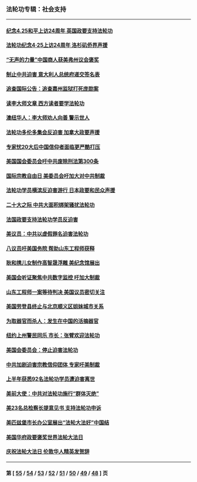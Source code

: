### 法轮功专辑：社会支持
---
#### [纪念4.25和平上访24周年 英国政要支持法轮功](../../pages/nf4386/n13984057.md?05100430) 
#### [法轮功纪念4·25上访24周年 洛杉矶侨界声援](../../pages/nf4386/n13978796.md?05100430) 
#### [“无声的力量”中国商人获美弗州议会褒奖](../../pages/nf4386/n13941208.md?05100430) 
#### [制止中共迫害 意大利人总统府递交签名表](../../pages/nf4386/n13933726.md?05100430) 
#### [追查国际公告：追查嘉州监狱打死庞勋案](../../pages/nf4386/n13933461.md?05100430) 
#### [读李大师文章 西方读者要学法轮功](../../pages/nf4386/n13925142.md?05100430) 
#### [澳纽华人：李大师劝人向善 警示世人](../../pages/nf4386/n13924146.md?05100430) 
#### [法轮功多伦多集会反迫害 加拿大政要声援](../../pages/nf4386/n13881303.md?05100430) 
#### [专家忧20大后中国信仰者面临更严酷打压](../../pages/nf4386/n13874993.md?05100430) 
#### [美国国会委员会吁中共废除刑法第300条](../../pages/nf4386/n13868121.md?05100430) 
#### [国际宗教自由日 美委员会吁加大对中共制裁](../../pages/nf4386/n13855021.md?05100430) 
#### [法轮功学员横滨反迫害游行 日本政要和民众声援](../../pages/nf4386/n13847132.md?05100430) 
#### [二十大之际 中共大面积绑架骚扰法轮功](../../pages/nf4386/n13846381.md?05100430) 
#### [法国政要支持法轮功学员反迫害](../../pages/nf4386/n13841970.md?05100430) 
#### [美议员：中共以虚假罪名迫害法轮功](../../pages/nf4386/n13841083.md?05100430) 
#### [八议员吁美国务院 帮助山东工程师获释](../../pages/nf4386/n13836379.md?05100430) 
#### [耿和携儿女制作高智晟浮雕 美纪念馆展出](../../pages/nf4386/n13829624.md?05100430) 
#### [美国会听证聚焦中共数字监控 吁加大制裁](../../pages/nf4386/n13825083.md?05100430) 
#### [山东工程师一案等待判决 美国议员密切关注](../../pages/nf4386/n13815065.md?05100430) 
#### [美国劳登县终止与北京顺义区姐妹城市关系](../../pages/nf4386/n13811030.md?05100430) 
#### [为取器官而杀人：发生在中国的活摘器官](../../pages/nf4386/n13794731.md?05100430) 
#### [纽约上州警民同乐 市长：张臂欢迎法轮功](../../pages/nf4386/n13794375.md?05100430) 
#### [美国会委员会：停止迫害法轮功](../../pages/nf4386/n13788164.md?05100430) 
#### [中共加剧迫害宗教信仰团体 专家吁美制裁](../../pages/nf4386/n13780252.md?05100430) 
#### [上半年获悉92名法轮功学员遭迫害离世](../../pages/nf4386/n13772701.md?05100430) 
#### [美前大使：中共对法轮功施行“群体灭绝”](../../pages/nf4386/n13771705.md?05100430) 
#### [美23名总检察长提意见书 支持法轮功申诉](../../pages/nf4386/n13766596.md?05100430) 
#### [美匹兹堡市长办公室展出“法轮大法好”中国结](../../pages/nf4386/n13749721.md?05100430) 
#### [美国华府政要褒奖世界法轮大法日](../../pages/nf4386/n13743770.md?05100430) 
#### [庆祝法轮大法日 伦敦华人精英发贺辞](../../pages/nf4386/n13741593.md?05100430) 

---
#### 第 [ [55](./55.md?05100430) / [54](./54.md?05100430) / [53](./53.md?05100430) / [52](./52.md?05100430) / [51](./51.md?05100430) / [50](./50.md?05100430) / [49](./49.md?05100430) / [48](./48.md?05100430) ] 页
